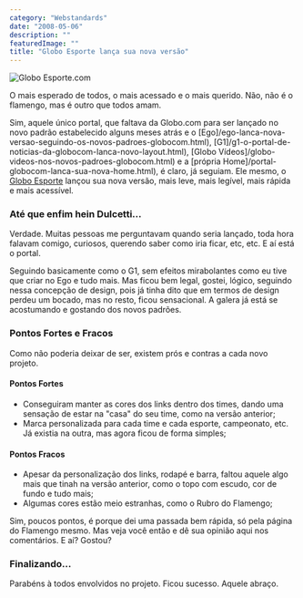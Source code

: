 ```yaml
---
category: "Webstandards"
date: "2008-05-06"
description: ""
featuredImage: ""
title: "Globo Esporte lança sua nova versão"
---
```


![Globo Esporte.com](http://globoesporte.globo.com/Portal/globoesporte/img/logos/globoesporte.gif)

O mais esperado de todos, o mais acessado e o mais querido. Não, não é o flamengo, mas é outro que todos amam.

Sim, aquele único portal, que faltava da Globo.com para ser lançado no novo padrão estabelecido alguns meses atrás e o [Ego]/ego-lanca-nova-versao-seguindo-os-novos-padroes-globocom.html), [G1]/g1-o-portal-de-noticias-da-globocom-lanca-novo-layout.html), [Globo Vídeos]/globo-videos-nos-novos-padroes-globocom.html) e a [própria Home]/portal-globocom-lanca-sua-nova-home.html), é claro, já seguiam. Ele mesmo, o [Globo Esporte](http://globoesporte.globo.com) lançou sua nova versão, mais leve, mais legível, mais rápida e mais acessível.

### Até que enfim hein Dulcetti...

Verdade. Muitas pessoas me perguntavam quando seria lançado, toda hora falavam comigo, curiosos, querendo saber como iria ficar, etc, etc. E aí está o portal.

Seguindo basicamente como o G1, sem efeitos mirabolantes como eu tive que criar no Ego e tudo mais. Mas ficou bem legal, gostei, lógico, seguindo nessa concepção de design, pois já tinha dito que em termos de design perdeu um bocado, mas no resto, ficou sensacional. A galera já está se acostumando e gostando dos novos padrões.

### Pontos Fortes e Fracos

Como não poderia deixar de ser, existem prós e contras a cada novo projeto.

#### Pontos Fortes

- Conseguiram manter as cores dos links dentro dos times, dando uma sensação de estar na "casa" do seu time, como na versão anterior;
- Marca personalizada para cada time e cada esporte, campeonato, etc. Já existia na outra, mas agora ficou de forma simples;

#### Pontos Fracos

- Apesar da personalização dos links, rodapé e barra, faltou aquele algo mais que tinah na versão anterior, como o topo com escudo, cor de fundo e tudo mais;
- Algumas cores estão meio estranhas, como o Rubro do Flamengo;

Sim, poucos pontos, é porque dei uma passada bem rápida, só pela página do Flamengo mesmo. Mas veja você então e dê sua opinião aqui nos comentários. E aí? Gostou?

### Finalizando...

Parabéns à todos envolvidos no projeto. Ficou sucesso. Aquele abraço.
